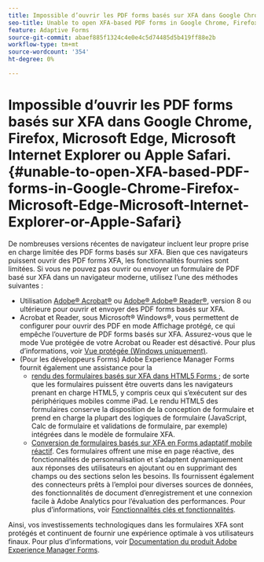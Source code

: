 ```yaml
---
title: Impossible d’ouvrir les PDF forms basés sur XFA dans Google Chrome, Firefox, Microsoft Edge, Microsoft Internet Explorer ou Apple Safari.
seo-title: Unable to open XFA-based PDF forms in Google Chrome, Firefox, Microsoft Edge, Microsoft Internet Explorer, or Apple Safari
feature: Adaptive Forms
source-git-commit: abaef885f1324c4e0e4c5d74485d5b419ff88e2b
workflow-type: tm+mt
source-wordcount: '354'
ht-degree: 0%

---
```



# Impossible d’ouvrir les PDF forms basés sur XFA dans Google Chrome, Firefox, Microsoft Edge, Microsoft Internet Explorer ou Apple Safari.{#unable-to-open-XFA-based-PDF-forms-in-Google-Chrome-Firefox-Microsoft-Edge-Microsoft-Internet-Explorer-or-Apple-Safari}

De nombreuses versions récentes de navigateur incluent leur propre prise en charge limitée des PDF forms basés sur XFA. Bien que ces navigateurs puissent ouvrir des PDF forms XFA, les fonctionnalités fournies sont limitées. Si vous ne pouvez pas ouvrir ou envoyer un formulaire de PDF basé sur XFA dans un navigateur moderne, utilisez l’une des méthodes suivantes :

* Utilisation [Adobe® Acrobat®](https://www.adobe.com/acrobat.html) ou [Adobe® Adobe® Reader®](https://get.adobe.com/fr/reader/), version 8 ou ultérieure pour ouvrir et envoyer des PDF forms basés sur XFA.
* Acrobat et Reader, sous Microsoft® Windows®, vous permettent de configurer pour ouvrir des PDF en mode Affichage protégé, ce qui empêche l’ouverture de PDF forms basés sur XFA. Assurez-vous que le mode Vue protégée de votre Acrobat ou Reader est désactivé. Pour plus d’informations, voir [Vue protégée (Windows uniquement)](https://helpx.adobe.com/in/reader/using/protected-mode-windows.html).
* (Pour les développeurs Forms) Adobe Experience Manager Forms fournit également une assistance pour la
   * [rendu des formulaires basés sur XFA dans HTML5 Forms ;](https://experienceleague.adobe.com/docs/experience-manager-65/forms/html5-forms/introduction.html?#key-capabilities-of-html-forms-br) de sorte que les formulaires puissent être ouverts dans les navigateurs prenant en charge HTML5, y compris ceux qui s’exécutent sur des périphériques mobiles comme iPad. Le rendu HTML5 des formulaires conserve la disposition de la conception de formulaire et prend en charge la plupart des logiques de formulaire (JavaScript, Calc de formulaire et validations de formulaire, par exemple) intégrées dans le modèle de formulaire XFA.
   * [Conversion de formulaires basés sur XFA en Forms adaptatif mobile réactif](https://experienceleague.adobe.com/docs/experience-manager-65/forms/adaptive-forms-basic-authoring/creating-adaptive-form.html?#create-an-adaptive-form-based-on-an-xfa-form-template). Ces formulaires offrent une mise en page réactive, des fonctionnalités de personnalisation et s’adaptent dynamiquement aux réponses des utilisateurs en ajoutant ou en supprimant des champs ou des sections selon les besoins. Ils fournissent également des connecteurs prêts à l’emploi pour diverses sources de données, des fonctionnalités de document d’enregistrement et une connexion facile à Adobe Analytics pour l’évaluation des performances. Pour plus d’informations, voir [Fonctionnalités clés et fonctionnalités](https://experienceleague.adobe.com/docs/experience-manager-cloud-service/content/forms/key-features.html).

Ainsi, vos investissements technologiques dans les formulaires XFA sont protégés et continuent de fournir une expérience optimale à vos utilisateurs finaux. Pour plus d’informations, voir [Documentation du produit Adobe Experience Manager Forms](https://experienceleague.adobe.com/docs/experience-manager-cloud-service/content/forms/home.html).
